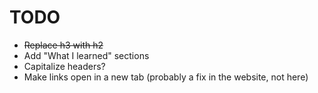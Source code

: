 # TODO

* ~~Replace h3 with h2~~
* Add "What I learned" sections
* Capitalize headers?
* Make links open in a new tab (probably a fix in the website, not here)
